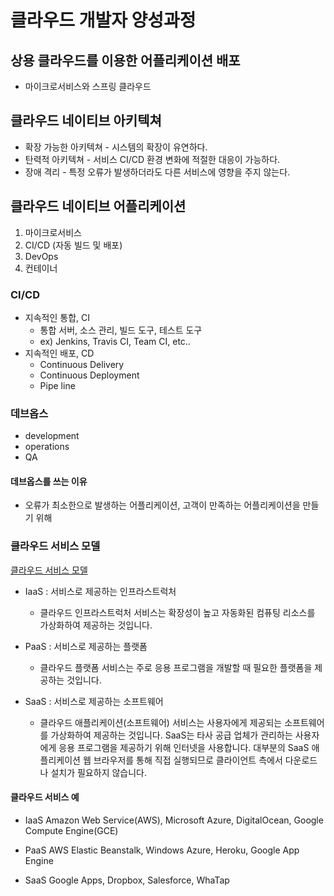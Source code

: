 # 클라우드 개발자 양성과정

## 상용 클라우드를 이용한 어플리케이션 배포
* 마이크로서비스와 스프링 클라우드

## 클라우드 네이티브 아키텍쳐
* 확장 가능한 아키텍쳐 - 시스템의 확장이 유연하다.
* 탄력적 아키텍쳐 - 서비스 CI/CD 환경 변화에 적절한 대응이 가능하다.
* 장애 격리 - 특정 오류가 발생하더라도 다른 서비스에 영향을 주지 않는다.

## 클라우드 네이티브 어플리케이션
1. 마이크로서비스
2. CI/CD (자동 빌드 및 배포)
3. DevOps
4. 컨테이너

### CI/CD
* 지속적인 통합, CI
    - 통합 서버, 소스 관리, 빌드 도구, 테스트 도구
    - ex) Jenkins, Travis CI, Team CI, etc..
* 지속적인 배포, CD
    - Continuous Delivery
    - Continuous Deployment
    - Pipe line

### 데브옵스
* development
* operations
* QA

#### 데브옵스를 쓰는 이유
* 오류가 최소한으로 발생하는 어플리케이션, 고객이 만족하는 어플리케이션을 만들기 위해

### 클라우드 서비스 모델
[클라우드 서비스 모델](https://www.whatap.io/ko/blog/9/img/iaas_paas_saas3.webp)
* IaaS : 서비스로 제공하는 인프라스트럭처
    - 클라우드 인프라스트럭처 서비스는 확장성이 높고 자동화된 컴퓨팅 리소스를 가상화하여 제공하는 것입니다.

* PaaS : 서비스로 제공하는 플랫폼
    - 클라우드 플랫폼 서비스는 주로 응용 프로그램을 개발할 때 필요한 플랫폼을 제공하는 것입니다.

* SaaS : 서비스로 제공하는 소프트웨어
    - 클라우드 애플리케이션(소프트웨어) 서비스는 사용자에게 제공되는 소프트웨어를 가상화하여 제공하는 것입니다. SaaS는 타사 공급 업체가 관리하는 사용자에게 응용 프로그램을 제공하기 위해 인터넷을 사용합니다. 대부분의 SaaS 애플리케이션 웹 브라우저를 통해 직접 실행되므로 클라이언트 측에서 다운로드나 설치가 필요하지 않습니다.

#### 클라우드 서비스 예
* IaaS
Amazon Web Service(AWS), Microsoft Azure, DigitalOcean, Google Compute Engine(GCE)

* PaaS
AWS Elastic Beanstalk, Windows Azure, Heroku, Google App Engine

* SaaS
Google Apps, Dropbox, Salesforce, WhaTap